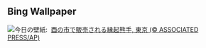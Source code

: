 ## Bing Wallpaper
![](https://www.bing.com/th?id=OHR.Torinoichi2024_JA-JP3936994887_UHD.jpg&w=1000)今日の壁紙: &nbsp;[酉の市で販売される縁起熊手, 東京 (© ASSOCIATED PRESS/AP)](https://www.bing.com/th?id=OHR.Torinoichi2024_JA-JP3936994887_UHD.jpg)
<br><br/>
